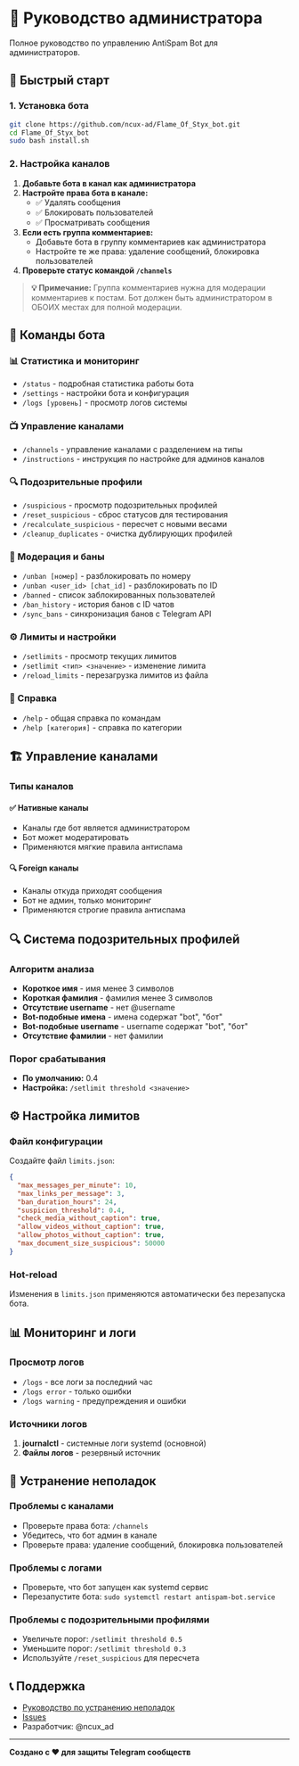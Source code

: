 # 👑 Руководство администратора

Полное руководство по управлению AntiSpam Bot для администраторов.

## 🚀 Быстрый старт

### 1. Установка бота
```bash
git clone https://github.com/ncux-ad/Flame_Of_Styx_bot.git
cd Flame_Of_Styx_bot
sudo bash install.sh
```

### 2. Настройка каналов
1. **Добавьте бота в канал как администратора**
2. **Настройте права бота в канале:**
   - ✅ Удалять сообщения
   - ✅ Блокировать пользователей
   - ✅ Просматривать сообщения
3. **Если есть группа комментариев:**
   - Добавьте бота в группу комментариев как администратора
   - Настройте те же права: удаление сообщений, блокировка пользователей
4. **Проверьте статус командой `/channels`**

> **💡 Примечание:** Группа комментариев нужна для модерации комментариев к постам. Бот должен быть администратором в ОБОИХ местах для полной модерации.

## 🎯 Команды бота

### 📊 Статистика и мониторинг
- `/status` - подробная статистика работы бота
- `/settings` - настройки бота и конфигурация
- `/logs [уровень]` - просмотр логов системы

### 📺 Управление каналами
- `/channels` - управление каналами с разделением на типы
- `/instructions` - инструкция по настройке для админов каналов

### 🔍 Подозрительные профили
- `/suspicious` - просмотр подозрительных профилей
- `/reset_suspicious` - сброс статусов для тестирования
- `/recalculate_suspicious` - пересчет с новыми весами
- `/cleanup_duplicates` - очистка дублирующих профилей

### 🚫 Модерация и баны
- `/unban [номер]` - разблокировать по номеру
- `/unban <user_id> [chat_id]` - разблокировать по ID
- `/banned` - список заблокированных пользователей
- `/ban_history` - история банов с ID чатов
- `/sync_bans` - синхронизация банов с Telegram API

### ⚙️ Лимиты и настройки
- `/setlimits` - просмотр текущих лимитов
- `/setlimit <тип> <значение>` - изменение лимита
- `/reload_limits` - перезагрузка лимитов из файла

### 📖 Справка
- `/help` - общая справка по командам
- `/help [категория]` - справка по категории

## 🏗️ Управление каналами

### Типы каналов

#### ✅ Нативные каналы
- Каналы где бот является администратором
- Бот может модератировать
- Применяются мягкие правила антиспама

#### 🔍 Foreign каналы
- Каналы откуда приходят сообщения
- Бот не админ, только мониторинг
- Применяются строгие правила антиспама

## 🔍 Система подозрительных профилей

### Алгоритм анализа
- **Короткое имя** - имя менее 3 символов
- **Короткая фамилия** - фамилия менее 3 символов
- **Отсутствие username** - нет @username
- **Bot-подобные имена** - имена содержат "bot", "бот"
- **Bot-подобные username** - username содержат "bot", "бот"
- **Отсутствие фамилии** - нет фамилии

### Порог срабатывания
- **По умолчанию:** 0.4
- **Настройка:** `/setlimit threshold <значение>`

## ⚙️ Настройка лимитов

### Файл конфигурации
Создайте файл `limits.json`:
```json
{
  "max_messages_per_minute": 10,
  "max_links_per_message": 3,
  "ban_duration_hours": 24,
  "suspicion_threshold": 0.4,
  "check_media_without_caption": true,
  "allow_videos_without_caption": true,
  "allow_photos_without_caption": true,
  "max_document_size_suspicious": 50000
}
```

### Hot-reload
Изменения в `limits.json` применяются автоматически без перезапуска бота.

## 📊 Мониторинг и логи

### Просмотр логов
- `/logs` - все логи за последний час
- `/logs error` - только ошибки
- `/logs warning` - предупреждения и ошибки

### Источники логов
1. **journalctl** - системные логи systemd (основной)
2. **Файлы логов** - резервный источник

## 🔧 Устранение неполадок

### Проблемы с каналами
- Проверьте права бота: `/channels`
- Убедитесь, что бот админ в канале
- Проверьте права: удаление сообщений, блокировка пользователей

### Проблемы с логами
- Проверьте, что бот запущен как systemd сервис
- Перезапустите бота: `sudo systemctl restart antispam-bot.service`

### Проблемы с подозрительными профилями
- Увеличьте порог: `/setlimit threshold 0.5`
- Уменьшите порог: `/setlimit threshold 0.3`
- Используйте `/reset_suspicious` для пересчета

## 📞 Поддержка
- [Руководство по устранению неполадок](TROUBLESHOOTING.md)
- [Issues](../../issues)
- Разработчик: @ncux_ad

---

**Создано с ❤️ для защиты Telegram сообществ**
